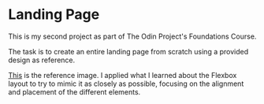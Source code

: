 # Landing Page
<p> This is my second project as part of The Odin Project's Foundations Course. </p>
<p> The task is to create an entire landing page from scratch using a provided design as reference. </p>
<p> <a href="https://cdn.statically.io/gh/TheOdinProject/curriculum/81a5d553f4073e593d23a6ab00d50eef8620796d/foundations/html_css/project/imgs/01.png" alt="landing page template">This</a> is the reference image. I applied what I learned about the Flexbox layout to try to mimic it as closely as possible, focusing on the alignment and placement of the different elements. </p>
